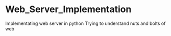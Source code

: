 # Web_Server_Implementation
Implementating web server in python 
Trying to understand nuts and bolts of web
